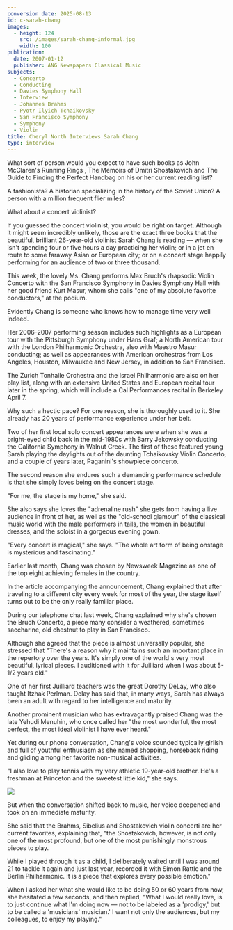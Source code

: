 ```yaml
---
conversion date: 2025-08-13
id: c-sarah-chang
images:
  - height: 124
    src: /images/sarah-chang-informal.jpg
    width: 100
publication:
  date: 2007-01-12
  publisher: ANG Newspapers Classical Music
subjects:
  - Concerto
  - Conducting
  - Davies Symphony Hall
  - Interview
  - Johannes Brahms
  - Pyotr Ilyich Tchaikovsky
  - San Francisco Symphony
  - Symphony
  - Violin
title: Cheryl North Interviews Sarah Chang
type: interview
---
```


What sort of person would you expect to have such books as John McClaren's Running Rings , The Memoirs of Dmitri Shostakovich and The Guide to Finding the Perfect Handbag on his or her current reading list?

A fashionista? A historian specializing in the history of the Soviet Union? A person with a million frequent flier miles?

What about a concert violinist?

If you guessed the concert violinist, you would be right on target. Although it might seem incredibly unlikely, those are the exact three books that the beautiful, brilliant 26-year-old violinist Sarah Chang is reading — when she isn't spending four or five hours a day practicing her violin; or in a jet en route to some faraway Asian or European city; or on a concert stage happily performing for an audience of two or three thousand.

This week, the lovely Ms. Chang performs Max Bruch's rhapsodic Violin Concerto with the San Francisco Symphony in Davies Symphony Hall with her good friend Kurt Masur, whom she calls "one of my absolute favorite conductors," at the podium.

Evidently Chang is someone who knows how to manage time very well indeed.

Her 2006-2007 performing season includes such highlights as a European tour with the Pittsburgh Symphony under Hans Graf; a North American tour with the London Philharmonic Orchestra, also with Maestro Masur conducting; as well as appearances with American orchestras from Los Angeles, Houston, Milwaukee and New Jersey, in addition to San Francisco.

The Zurich Tonhalle Orchestra and the Israel Philharmonic are also on her play list, along with an extensive United States and European recital tour later in the spring, which will include a Cal Performances recital in Berkeley April 7.

Why such a hectic pace? For one reason, she is thoroughly used to it. She already has 20 years of performance experience under her belt.

Two of her first local solo concert appearances were when she was a bright-eyed child back in the mid-1980s with Barry Jekowsky conducting the California Symphony in Walnut Creek. The first of these featured young Sarah playing the daylights out of the daunting Tchaikovsky Violin Concerto, and a couple of years later, Paganini's showpiece concerto.

The second reason she endures such a demanding performance schedule is that she simply loves being on the concert stage.

"For me, the stage is my home," she said.

She also says she loves the "adrenaline rush" she gets from having a live audience in front of her, as well as the "old-school glamour" of the classical music world with the male performers in tails, the women in beautiful dresses, and the soloist in a gorgeous evening gown.

"Every concert is magical," she says. "The whole art form of being onstage is mysterious and fascinating."

Earlier last month, Chang was chosen by Newsweek Magazine as one of the top eight achieving females in the country.

In the article accompanying the announcement, Chang explained that after traveling to a different city every week for most of the year, the stage itself turns out to be the only really familiar place.

During our telephone chat last week, Chang explained why she's chosen the Bruch Concerto, a piece many consider a weathered, sometimes saccharine, old chestnut to play in San Francisco.

Although she agreed that the piece is almost universally popular, she stressed that "There's a reason why it maintains such an important place in the repertory over the years. It's simply one of the world's very most beautiful, lyrical pieces. I auditioned with it for Juilliard when I was about 5-1/2 years old."

One of her first Juilliard teachers was the great Dorothy DeLay, who also taught Itzhak Perlman. Delay has said that, in many ways, Sarah has always been an adult with regard to her intelligence and maturity.

Another prominent musician who has extravagantly praised Chang was the late Yehudi Menuhin, who once called her "the most wonderful, the most perfect, the most ideal violinist I have ever heard."

Yet during our phone conversation, Chang's voice sounded typically girlish and full of youthful enthusiasm as she named shopping, horseback riding and gliding among her favorite non-musical activities.

"I also love to play tennis with my very athletic 19-year-old brother. He's a freshman at Princeton and the sweetest little kid," she says.

![](/images/sarah-chang-informal.jpg)

But when the conversation shifted back to music, her voice deepened and took on an immediate maturity.

She said that the Brahms, Sibelius and Shostakovich violin concerti are her current favorites, explaining that, "the Shostakovich, however, is not only one of the most profound, but one of the most punishingly monstrous pieces to play.

While I played through it as a child, I deliberately waited until I was around 21 to tackle it again and just last year, recorded it with Simon Rattle and the Berlin Philharmonic. It is a piece that explores every possible emotion."

When I asked her what she would like to be doing 50 or 60 years from now, she hesitated a few seconds, and then replied, "What I would really love, is to just continue what I'm doing now — not to be labeled as a 'prodigy,' but to be called a 'musicians' musician.' I want not only the audiences, but my colleagues, to enjoy my playing."
